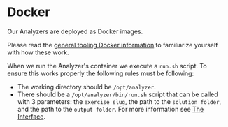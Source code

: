 # Docker

Our Analyzers are deployed as Docker images.

Please read the [general tooling Docker information](/docs/building/tooling/docker) to familiarize yourself with how these work.

When we run the Analyzer's container we execute a `run.sh` script.
To ensure this works properly the following rules must be following:

- The working directory should be `/opt/analyzer`.
- There should be a `/opt/analyzer/bin/run.sh` script that can be called with 3 parameters:
  the `exercise slug`, the path to the `solution folder`, and the path to the `output folder`.
  For more information see [The Interface](/docs/building/tooling/analyzers/interface).
